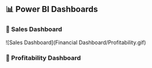 
## 📊 Power BI Dashboards

### 🔹 Sales Dashboard
![Sales Dashboard](Financial Dashboard/Profitability.gif)

### 🔹 Profitability Dashboard
